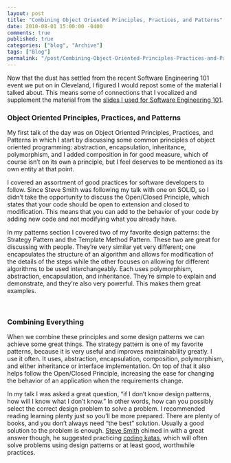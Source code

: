 ```yaml
---
layout: post
title: "Combining Object Oriented Principles, Practices, and Patterns"
date: 2010-08-01 15:00:00 -0400
comments: true
published: true
categories: ["blog", "Archive"]
tags: ["Blog"]
permalink: "/post/Combining-Object-Oriented-Principles-Practices-and-Patterns/"
---
```

<!-- more -->



<p>Now that the dust has settled from the recent Software Engineering 101 event we put on in Cleveland, I figured I would repost some of the material I talked about. This means some of connections that I vocalized and supplement the material from the <a href="/post/software-engineering-101-cleveland-slides-and-demos.aspx" target="_blank">slides I used for Software Engineering 101</a>.</p>
<h3>Object Oriented Principles, Practices, and Patterns</h3>
<p>My first talk of the day was on Object Oriented Principles, Practices, and Patterns in which I start by discussing some common principles of object oriented programming: abstraction, encapsulation, inheritance, polymorphism, and I added composition in for good measure, which of course isn&rsquo;t on its own a principle, but I feel deserves to be mentioned as its own entity at that point.</p>
<p>I covered an assortment of good practices for software developers to follow. Since Steve Smith was following my talk with one on SOLID, so I didn&rsquo;t take the opportunity to discuss the Open/Closed Principle, which states that your code should be open to extension and closed to modification. This means that you can add to the behavior of your code by adding new code and not modifying what you already have.</p>
<p>In my patterns section I covered two of my favorite design patterns: the Strategy Pattern and the Template Method Pattern. These two are great for discussing with people. They&rsquo;re very similar yet very different; one encapsulates the structure of an algorithm and allows for modification of the details of the steps while the other focuses on allowing for different algorithms to be used interchangeably. Each uses polymorphism, abstraction, encapsulation, and inheritance. They&rsquo;re simple to explain and demonstrate, and they&rsquo;re also very powerful. This makes them great examples.</p>
<p>&nbsp;</p>
<h3>Combining Everything</h3>
<p>When we combine these principles and some design patterns we can achieve some great things. The strategy pattern is one of my favorite patterns, because it is very useful and improves maintainability greatly. I use it often. It uses, abstraction, encapsulation, composition, polymorphism, and either inheritance or interface implementation. On top of that it also helps follow the Open/Closed Principle, increasing the ease for changing the behavior of an application when the requirements change.</p>
<p>In my talk I was asked a great question, &ldquo;if I don&rsquo;t know design patterns, how will I know what I don&rsquo;t know.&rdquo; In other words, how can you possibly select the correct design problem to solve a problem. I recommended reading learning plenty just so you&rsquo;ll be more prepared. There are plenty of books, and you don&rsquo;t always need &ldquo;the best&rdquo; solution. Usually a good solution to the problem is enough. <a href="http://stevesmithblog.com/" target="_blank">Steve Smith</a> chimed in with a great answer though, he suggested practicing <a href="http://hudsonsc.com/resources/katas/" target="_blank">coding katas</a>, which will often solve problems using design patterns or at least good, worthwhile practices.</p>
